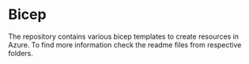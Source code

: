 # Bicep

The repository contains various bicep templates to create resources in Azure.
To find more information check the readme files from respective folders.
